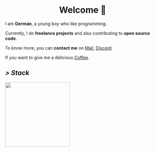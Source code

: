 <h1 align="center">Welcome 👋</h1>

I am **Germán**, a young boy who like programming.

Currently, I do **freelance projects** and also contributing to **open source code**.

To know more, you can **contact me** on [Mail](germanfernandez@gmail.com), [Discord](https://discord.com/users/546732670005149706).


If you want to give me a delicious <a href="https://ko-fi.com/germancito" target="_blank">Coffee</a>.

<h2 align="left"><i>> Stack</i></h2>
 
<img width=210 src="https://skillicons.dev/icons?i=html,js,lua,nodejs,express,vite,git"/>

